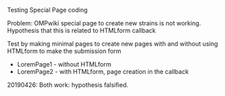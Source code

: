 Testing Special Page coding

Problem: OMPwiki special page to create new strains is not working. Hypothesis that this is related to HTMLform callback

Test by making minimal pages to create new pages with and without using HTMLform to make the submission form
* LoremPage1 - without HTMLform
* LoremPage2 - with HTMLform, page creation in the callback

20190426: Both work: hypothesis falsified.
